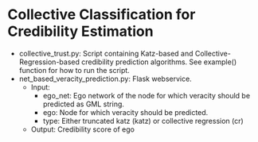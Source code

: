 # Collective Classification for Credibility Estimation

- collective_trust.py: Script containing Katz-based and Collective-Regression-based credibility prediction algorithms.
 See example() function for how to run the script.
- net_based_veracity_prediction.py: Flask webservice.
    - Input:
        - ego_net: Ego network of the node for which veracity should be predicted as GML string.
        - ego: Node for which veracity should be predicted.
        - type: Either truncated katz (katz) or collective regression (cr)
    - Output: Credibility score of ego

